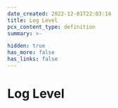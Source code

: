 ```yaml
---
date_created: 2022-12-01T22:03:14
title: Log Level
pcx_content_type: definition
summary: >-

hidden: true
has_more: false
has_links: false
---
```


# Log Level
